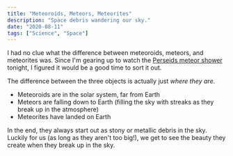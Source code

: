 ```yaml
---
title: "Meteoroids, Meteors, Meteorites"
description: "Space debris wandering our sky."
date: "2020-08-11"
tags: ["Science", "Space"]
---
```


I had no clue what the difference between meteoroids, meteors, and meteorites was. Since I'm gearing up to watch the [Perseids meteor shower](https://en.wikipedia.org/wiki/Perseids) tonight, I figured it would be a good time to sort it out.

The difference between the three objects is actually just _where they are_.

- Meteoroids are in the solar system, far from Earth
- Meteors are falling down to Earth (filling the sky with streaks as they break up in the atmosphere)
- Meteorites have landed on Earth

In the end, they always start out as stony or metallic debris in the sky. Luckily for us (as long as they aren't too big!), we get to see the beauty they create when they break up in the sky.
